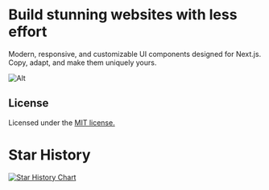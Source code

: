 # Build stunning websites with less effort

Modern, responsive, and customizable UI components designed for Next.js. Copy, adapt, and make them uniquely yours.


![Alt](https://repobeats.axiom.co/api/embed/5cd513309dd1bc807edd35a7da0044e27506ed5e.svg "Repobeats analytics image")

## License

Licensed under the [MIT license.](https://github.com/preetsuthar17/HextaUI/blob/master/LICENSE)

# Star History

[![Star History Chart](https://api.star-history.com/svg?repos=preetsuthar17/HextaUI&type=Date)](https://star-history.com/#preetsuthar17/HextaUI&Date)
